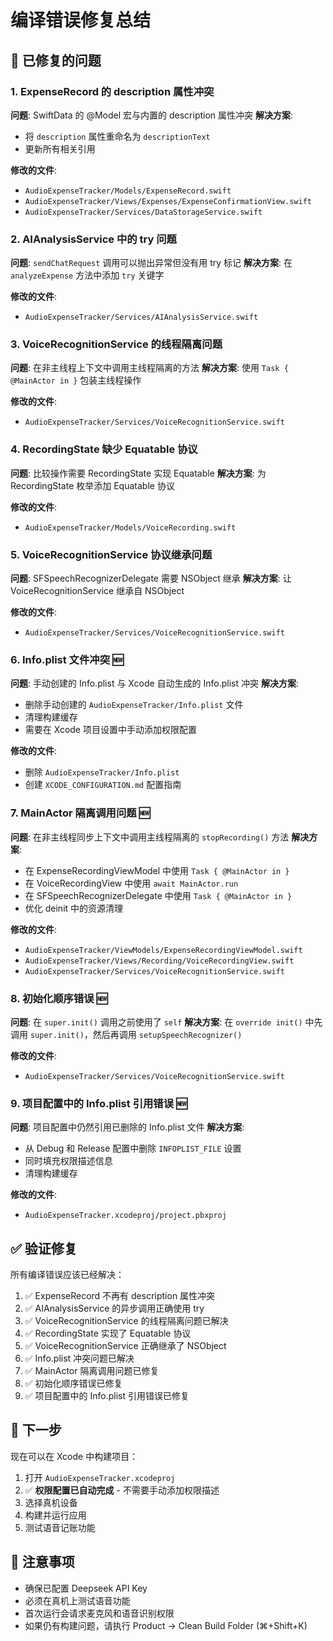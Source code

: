 # 编译错误修复总结

## 🔧 已修复的问题

### 1. ExpenseRecord 的 description 属性冲突
**问题**: SwiftData 的 @Model 宏与内置的 description 属性冲突
**解决方案**: 
- 将 `description` 属性重命名为 `descriptionText`
- 更新所有相关引用

**修改的文件**:
- `AudioExpenseTracker/Models/ExpenseRecord.swift`
- `AudioExpenseTracker/Views/Expenses/ExpenseConfirmationView.swift`
- `AudioExpenseTracker/Services/DataStorageService.swift`

### 2. AIAnalysisService 中的 try 问题
**问题**: `sendChatRequest` 调用可以抛出异常但没有用 try 标记
**解决方案**: 在 `analyzeExpense` 方法中添加 `try` 关键字

**修改的文件**:
- `AudioExpenseTracker/Services/AIAnalysisService.swift`

### 3. VoiceRecognitionService 的线程隔离问题
**问题**: 在非主线程上下文中调用主线程隔离的方法
**解决方案**: 使用 `Task { @MainActor in }` 包装主线程操作

**修改的文件**:
- `AudioExpenseTracker/Services/VoiceRecognitionService.swift`

### 4. RecordingState 缺少 Equatable 协议
**问题**: 比较操作需要 RecordingState 实现 Equatable
**解决方案**: 为 RecordingState 枚举添加 Equatable 协议

**修改的文件**:
- `AudioExpenseTracker/Models/VoiceRecording.swift`

### 5. VoiceRecognitionService 协议继承问题
**问题**: SFSpeechRecognizerDelegate 需要 NSObject 继承
**解决方案**: 让 VoiceRecognitionService 继承自 NSObject

**修改的文件**:
- `AudioExpenseTracker/Services/VoiceRecognitionService.swift`

### 6. Info.plist 文件冲突 🆕
**问题**: 手动创建的 Info.plist 与 Xcode 自动生成的 Info.plist 冲突
**解决方案**: 
- 删除手动创建的 `AudioExpenseTracker/Info.plist` 文件
- 清理构建缓存
- 需要在 Xcode 项目设置中手动添加权限配置

**修改的文件**:
- 删除 `AudioExpenseTracker/Info.plist`
- 创建 `XCODE_CONFIGURATION.md` 配置指南

### 7. MainActor 隔离调用问题 🆕
**问题**: 在非主线程同步上下文中调用主线程隔离的 `stopRecording()` 方法
**解决方案**: 
- 在 ExpenseRecordingViewModel 中使用 `Task { @MainActor in }`
- 在 VoiceRecordingView 中使用 `await MainActor.run`
- 在 SFSpeechRecognizerDelegate 中使用 `Task { @MainActor in }`
- 优化 deinit 中的资源清理

**修改的文件**:
- `AudioExpenseTracker/ViewModels/ExpenseRecordingViewModel.swift`
- `AudioExpenseTracker/Views/Recording/VoiceRecordingView.swift`
- `AudioExpenseTracker/Services/VoiceRecognitionService.swift`

### 8. 初始化顺序错误 🆕
**问题**: 在 `super.init()` 调用之前使用了 `self`
**解决方案**: 在 `override init()` 中先调用 `super.init()`，然后再调用 `setupSpeechRecognizer()`

**修改的文件**:
- `AudioExpenseTracker/Services/VoiceRecognitionService.swift`

### 9. 项目配置中的 Info.plist 引用错误 🆕
**问题**: 项目配置中仍然引用已删除的 Info.plist 文件
**解决方案**: 
- 从 Debug 和 Release 配置中删除 `INFOPLIST_FILE` 设置
- 同时填充权限描述信息
- 清理构建缓存

**修改的文件**:
- `AudioExpenseTracker.xcodeproj/project.pbxproj`

## ✅ 验证修复

所有编译错误应该已经解决：

1. ✅ ExpenseRecord 不再有 description 属性冲突
2. ✅ AIAnalysisService 的异步调用正确使用 try
3. ✅ VoiceRecognitionService 的线程隔离问题已解决
4. ✅ RecordingState 实现了 Equatable 协议
5. ✅ VoiceRecognitionService 正确继承了 NSObject
6. ✅ Info.plist 冲突问题已解决
7. ✅ MainActor 隔离调用问题已修复
8. ✅ 初始化顺序错误已修复
9. ✅ 项目配置中的 Info.plist 引用错误已修复

## 🚀 下一步

现在可以在 Xcode 中构建项目：

1. 打开 `AudioExpenseTracker.xcodeproj`
2. ✅ **权限配置已自动完成** - 不需要手动添加权限描述
3. 选择真机设备
4. 构建并运行应用
5. 测试语音记账功能

## 📝 注意事项

- 确保已配置 Deepseek API Key
- 必须在真机上测试语音功能
- 首次运行会请求麦克风和语音识别权限
- 如果仍有构建问题，请执行 Product → Clean Build Folder (⌘+Shift+K) 